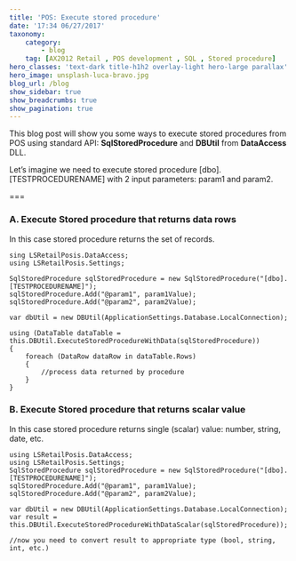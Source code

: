 ```yaml
---
title: 'POS: Execute stored procedure'
date: '17:34 06/27/2017'
taxonomy:
    category:
        - blog
    tag: [AX2012 Retail , POS development , SQL , Stored procedure]
hero_classes: 'text-dark title-h1h2 overlay-light hero-large parallax'
hero_image: unsplash-luca-bravo.jpg
blog_url: /blog
show_sidebar: true
show_breadcrumbs: true
show_pagination: true
---
```


This blog post will show you some ways to execute stored procedures from POS using standard API: **SqlStoredProcedure** and **DBUtil** from **DataAccess** DLL.

Let’s imagine we need to execute stored procedure [dbo].[TESTPROCEDURENAME] with 2 input parameters: param1 and param2.

===

### A. Execute Stored procedure that returns data rows

In this case stored procedure returns the set of records.

    sing LSRetailPosis.DataAccess;
    using LSRetailPosis.Settings;

    SqlStoredProcedure sqlStoredProcedure = new SqlStoredProcedure("[dbo].[TESTPROCEDURENAME]");
    sqlStoredProcedure.Add("@param1", param1Value);
    sqlStoredProcedure.Add("@param2", param2Value);

    var dbUtil = new DBUtil(ApplicationSettings.Database.LocalConnection);

    using (DataTable dataTable = this.DBUtil.ExecuteStoredProcedureWithData(sqlStoredProcedure))
    {
        foreach (DataRow dataRow in dataTable.Rows)
        {
            //process data returned by procedure
        }
    }

### B. Execute Stored procedure that returns scalar value

In this case stored procedure returns single (scalar) value: number, string, date, etc.

    using LSRetailPosis.DataAccess;
    using LSRetailPosis.Settings;
    SqlStoredProcedure sqlStoredProcedure = new SqlStoredProcedure("[dbo].[TESTPROCEDURENAME]");
    sqlStoredProcedure.Add("@param1", param1Value);
    sqlStoredProcedure.Add("@param2", param2Value);

    var dbUtil = new DBUtil(ApplicationSettings.Database.LocalConnection);
    var result = this.DBUtil.ExecuteStoredProcedureWithDataScalar(sqlStoredProcedure));

    //now you need to convert result to appropriate type (bool, string, int, etc.)
